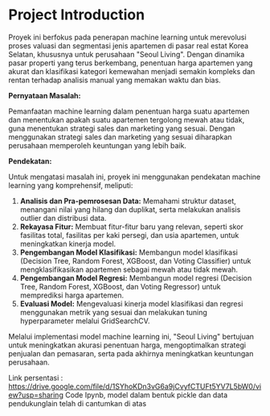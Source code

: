 # Project Introduction

Proyek ini berfokus pada penerapan machine learning untuk merevolusi proses valuasi dan segmentasi jenis apartemen di pasar real estat Korea Selatan, khususnya untuk perusahaan "Seoul Living". Dengan dinamika pasar properti yang terus berkembang, penentuan harga apartemen yang akurat dan klasifikasi kategori kemewahan menjadi semakin kompleks dan rentan terhadap analisis manual yang memakan waktu dan bias.

**Pernyataan Masalah:**

Pemanfaatan machine learning dalam penentuan harga suatu apartemen dan menentukan apakah suatu apartemen tergolong mewah atau tidak, guna menentukan strategi sales dan marketing yang sesuai. Dengan menggunakan strategi sales dan marketing yang sesuai diharapkan perusahaan memperoleh keuntungan yang lebih baik.

**Pendekatan:**

Untuk mengatasi masalah ini, proyek ini menggunakan pendekatan machine learning yang komprehensif, meliputi:

1.  **Analisis dan Pra-pemrosesan Data:** Memahami struktur dataset, menangani nilai yang hilang dan duplikat, serta melakukan analisis outlier dan distribusi data.
2.  **Rekayasa Fitur:** Membuat fitur-fitur baru yang relevan, seperti skor fasilitas total, fasilitas per kaki persegi, dan usia apartemen, untuk meningkatkan kinerja model.
3.  **Pengembangan Model Klasifikasi:** Membangun model klasifikasi (Decision Tree, Random Forest, XGBoost, dan Voting Classifier) untuk mengklasifikasikan apartemen sebagai mewah atau tidak mewah.
4.  **Pengembangan Model Regresi:** Membangun model regresi (Decision Tree, Random Forest, XGBoost, dan Voting Regressor) untuk memprediksi harga apartemen.
5.  **Evaluasi Model:** Mengevaluasi kinerja model klasifikasi dan regresi menggunakan metrik yang sesuai dan melakukan tuning hyperparameter melalui GridSearchCV.

Melalui implementasi model machine learning ini, "Seoul Living" bertujuan untuk meningkatkan akurasi penentuan harga, mengoptimalkan strategi penjualan dan pemasaran, serta pada akhirnya meningkatkan keuntungan perusahaan.

Link persentasi : https://drive.google.com/file/d/1SYhoKDn3vG6a9jCvyfCTUFt5YV7L5bW0/view?usp=sharing
Code Ipynb, model dalam bentuk pickle dan data pendukunglain telah di cantumkan di atas

